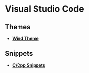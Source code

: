 # Visual Studio Code

## Themes  
* [**Wind Theme**](https://github.com/wlhe/vscode/tree/master/Themes/windtheme)  

## Snippets  
* [**C/Cpp Snippets**](https://github.com/wlhe/vscode/tree/master/Snippets/c-cpp-snippets)  


